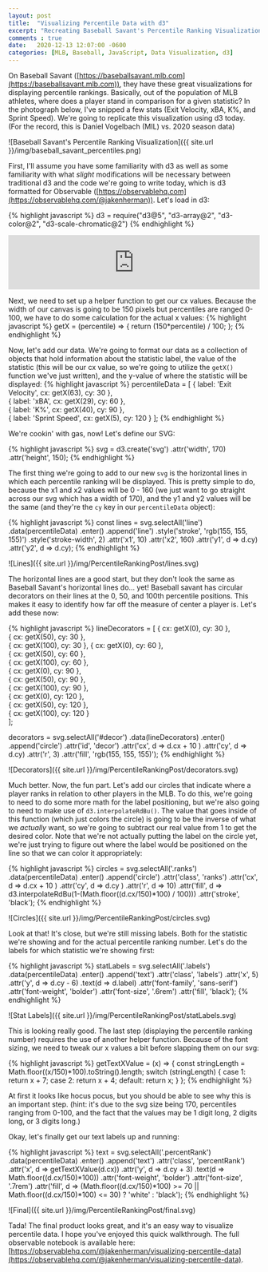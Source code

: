 ```yaml
---
layout: post
title:  "Visualizing Percentile Data with d3"
excerpt: "Recreating Baseball Savant's Percentile Ranking Visualization"
comments : true
date:   2020-12-13 12:07:00 -0600
categories: [MLB, Baseball, JavaScript, Data Visualization, d3]
---
```


On Baseball Savant ([https://baseballsavant.mlb.com](https://baseballsavant.mlb.com)), they have these great visualizations for displaying percentile rankings. Basically, out of the population of MLB athletes, where does a player stand in comparison for a given statistic? In the photograph below, I've snipped a few stats (Exit Velocity, xBA, K%, and Sprint Speed). We're going to replicate this visualization using d3 today. (For the record, this is Daniel Vogelbach (MIL) vs. 2020 season data)

![Baseball Savant's Percentile Ranking Visualization]({{ site.url }}/img/baseball_savant_percentiles.png)

First, I'll assume you have some familiarity with d3 as well as some familiarity with what *slight* modifications will be necessary between traditional d3 and the code we're going to write today, which is d3 formatted for Observable ([https://observablehq.com](https://observablehq.com/@jakenherman)). Let's load in d3:

{% highlight javascript %}
d3 = require("d3@5", "d3-array@2", "d3-color@2", "d3-scale-chromatic@2")
{% endhighlight %}
<iframe width="100%" height="109" frameborder="0"
  src="https://observablehq.com/embed/@jakenherman/visualizing-percentile-data?cell=d3"></iframe>

Next, we need to set up a helper function to get our cx values. Because the width of our canvas is going to be 150 pixels but percentiles are ranged 0-100, we have to do some calculation for the actual x values:
{% highlight javascript %}
getX = (percentile) => {
    return (150*percentile) / 100;
};
{% endhighlight %}

Now, let's add our data. We're going to format our data as a collection of objects that hold information about the statistic label, the value of the statistic (this will be our cx value, so we're going to utilize the `getX()` function we've just written), and the y-value of where the statistic will be displayed:
{% highlight javascript %}
percentileData = [
  { label: 'Exit Velocity', cx: getX(63), cy: 30 },     
  { label: 'xBA', cx: getX(29), cy: 60 },     
  { label: 'K%', cx: getX(40), cy: 90 },     
  { label: 'Sprint Speed', cx: getX(5), cy: 120 }
];
{% endhighlight %}

We're cookin' with gas, now! Let's define our SVG:

{% highlight javascript %}
svg = d3.create('svg')
    .attr('width', 170)
    .attr('height', 150);
{% endhighlight %}

The first thing we're going to add to our new `svg` is the horizontal lines in which each percentile ranking will be displayed. This is pretty simple to do, because the x1 and x2 values will be 0 - 160 (we just want to go straight across our svg which has a width of 170), and the y1 and y2 values will be the same (and they're the `cy` key in our `percentileData` object):

{% highlight javascript %}
  const lines = svg.selectAll('line')
                  .data(percentileData)
                  .enter()
                  .append('line')
                    .style('stroke', 'rgb(155, 155, 155)')
                    .style('stroke-width', 2)
                    .attr('x1', 10)
                    .attr('x2', 160)
                    .attr('y1', d => d.cy)
                    .attr('y2', d => d.cy);
{% endhighlight %}

![Lines]({{ site.url }}/img/PercentileRankingPost/lines.svg)

The horizontal lines are a good start, but they don't look the same as Baseball Savant's horizontal lines do... yet! Baseball savant has circular decorators on their lines at the 0, 50, and 100th percentile positions. This makes it easy to identify how far off the measure of center a player is. Let's add these now:

{% highlight javascript %}
lineDecorators = [
    { cx: getX(0), cy: 30 },     
    { cx: getX(50), cy: 30 },     
    { cx: getX(100), cy: 30 },
    { cx: getX(0), cy: 60 },     
    { cx: getX(50), cy: 60 },     
    { cx: getX(100), cy: 60 },     
    { cx: getX(0), cy: 90 },     
    { cx: getX(50), cy: 90 },     
    { cx: getX(100), cy: 90 },     
    { cx: getX(0), cy: 120 },     
    { cx: getX(50), cy: 120 },     
    { cx: getX(100), cy: 120 }  
  ];

 decorators = svg.selectAll('#decor')
                   .data(lineDecorators)
                   .enter()
                   .append('circle')
                      .attr('id', 'decor')
                        .attr('cx', d => d.cx + 10 )
                        .attr('cy', d => d.cy)
                      .attr('r', 3)
                      .attr('fill', 'rgb(155, 155, 155)');
{% endhighlight %}

![Decorators]({{ site.url }}/img/PercentileRankingPost/decorators.svg)

Much better. Now, the fun part. Let's add our circles that indicate where a player ranks in relation to other players in the MLB. To do this, we're going to need to do some more math for the label positioning, but we're also going to need to make use of `d3.interpolateRdBu()`. The value that goes inside of this function (which just colors the circle) is going to be the inverse of what we *actually* want, so we're going to subtract our real value from 1 to get the desired color. Note that we're not actually putting the label on the circle yet, we're just trying to figure out where the label would be positioned on the line so that we can color it appropriately:

{% highlight javascript %}
circles = svg.selectAll('.ranks')
                   .data(percentileData)
                   .enter()
                   .append('circle')
                      .attr('class', 'ranks')
                      .attr('cx', d => d.cx + 10 )
                      .attr('cy', d => d.cy )
                      .attr('r', d => 10)
                      .attr('fill', d => d3.interpolateRdBu(1-(Math.floor((d.cx/150)*100) / 100)))
                      .attr('stroke', 'black');
{% endhighlight %}

![Circles]({{ site.url }}/img/PercentileRankingPost/circles.svg)

Look at that! It's close, but we're still missing labels. Both for the statistic we're showing and for the actual percentile ranking number. Let's do the labels for which statistic we're showing first:

{% highlight javascript %}
statLabels = svg.selectAll('.labels')
                    .data(percentileData)
                    .enter()
                    .append('text')
                        .attr('class', 'labels')
                        .attr('x', 5)
                        .attr('y', d => d.cy - 6)
                        .text(d => d.label)
                        .attr('font-family', 'sans-serif')
                        .attr('font-weight', 'bolder')
                        .attr('font-size', '.6rem')
                        .attr('fill', 'black');
{% endhighlight %}

![Stat Labels]({{ site.url }}/img/PercentileRankingPost/statLabels.svg)

This is looking really good. The last step (displaying the percentile ranking number) requires the use of another helper function. Because of the font sizing, we need to tweak our x values a bit before slapping them on our svg:

{% highlight javascript %}
getTextXValue = (x) => {
   const stringLength = Math.floor((x/150)*100).toString().length;
   switch (stringLength) {
    case 1: return x + 7;
    case 2: return x + 4;
    default: return x;
   }
};
{% endhighlight %}

At first it looks like hocus pocus, but you should be able to see why this is an important step. (hint: it's due to the svg size being 170, percentiles ranging from 0-100, and the fact that the values may be 1 digit long, 2 digits long, or 3 digits long.)

Okay, let's finally get our text labels up and running:

{% highlight javascript %}
text = svg.selectAll('.percentRank')
              .data(percentileData)
              .enter()
              .append('text')
                  .attr('class', 'percentRank')
                  .attr('x', d => getTextXValue(d.cx))
                  .attr('y', d => d.cy + 3)
                  .text(d => Math.floor((d.cx/150)*100))
                  .attr('font-weight', 'bolder')
                  .attr('font-size', '.7rem')
                  .attr('fill', d  => (Math.floor((d.cx/150)*100) >= 70 ||
                                       Math.floor((d.cx/150)*100) <= 30)
                        ? 'white' : 'black');
{% endhighlight %}

![Final]({{ site.url }}/img/PercentileRankingPost/final.svg)

Tada! The final product looks great, and it's an easy way to visualize percentile data. I hope you've enjoyed this quick walkthrough. The full observable notebook is available here:
[https://observablehq.com/@jakenherman/visualizing-percentile-data](https://observablehq.com/@jakenherman/visualizing-percentile-data).